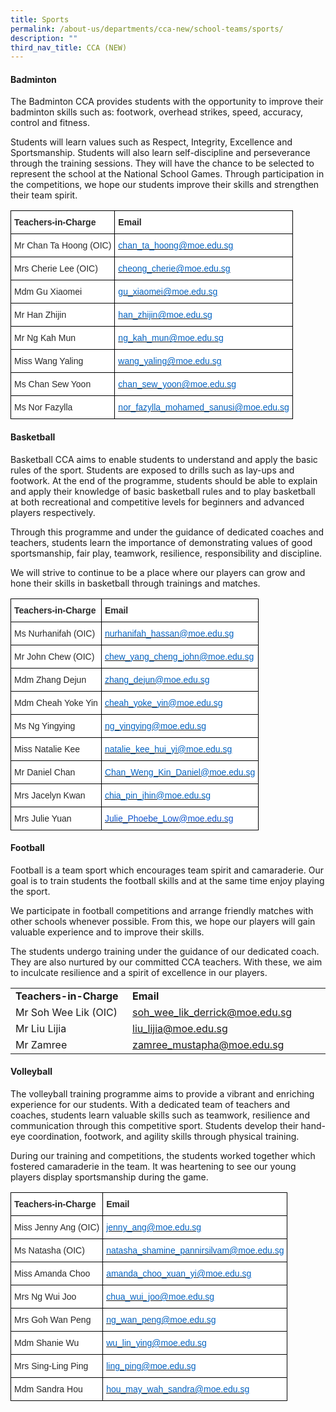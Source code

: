 ```yaml
---
title: Sports
permalink: /about-us/departments/cca-new/school-teams/sports/
description: ""
third_nav_title: CCA (NEW)
---
```

<h4><strong>Badminton</strong></h4>
<p>The Badminton CCA provides students with the opportunity to improve their badminton skills such as: footwork, overhead strikes, speed, accuracy, control and fitness.</p>
<p>Students will learn values such as Respect, Integrity, Excellence and Sportsmanship. Students will also learn self-discipline and perseverance through the training sessions. They will have the chance to be selected to represent the school at the National School Games. Through participation in the competitions, we hope our students improve their skills and strengthen their team spirit.</p>
<style type="text/css">
.tg  {border-collapse:collapse;border-spacing:0;}
.tg td{border-color:black;border-style:solid;border-width:1px;font-family:Arial, sans-serif;font-size:14px;
  overflow:hidden;padding:10px 5px;word-break:normal;}
.tg th{border-color:black;border-style:solid;border-width:1px;font-family:Arial, sans-serif;font-size:14px;
  font-weight:normal;overflow:hidden;padding:10px 5px;word-break:normal;}
.tg .tg-7zkw{background-color:#FFF;color:#282828;text-align:left;vertical-align:top}
.tg .tg-hr73{background-color:#FFF;color:#282828;font-weight:bold;text-align:left;vertical-align:top}
.tg .tg-wogo{background-color:#FFF;color:#0563C1;text-align:left;text-decoration:underline;vertical-align:top}
</style>
<table class="tg">
<thead>
  <tr>
    <th class="tg-hr73"><span style="color:#282828">Teachers-in-Charge</span></th>
    <th class="tg-hr73"><span style="color:#282828">Email</span></th>
  </tr>
</thead>
<tbody>
  <tr>
    <td class="tg-7zkw"><span style="color:#282828">Mr Chan Ta Hoong (OIC)</span></td>
    <td class="tg-wogo"><a href="mailto:chan_ta_hoong@moe.edu.sg"><span style="color:#0563C1">chan_ta_hoong@moe.edu.sg</span></a></td>
  </tr>
  <tr>
    <td class="tg-7zkw"><span style="color:#282828">Mrs Cherie Lee (OIC)</span></td>
    <td class="tg-wogo"><a href="mailto:cheong_cherie@moe.edu.sg"><span style="color:#0563C1">cheong_cherie@moe.edu.sg</span></a></td>
  </tr>
  <tr>
    <td class="tg-7zkw"><span style="color:#282828">Mdm Gu Xiaomei</span></td>
    <td class="tg-wogo"><a href="mailto:gu_xiaomei@moe.edu.sg"><span style="color:#0563C1">gu_xiaomei@moe.edu.sg</span></a></td>
  </tr>
  <tr>
    <td class="tg-7zkw"><span style="color:#282828">Mr Han Zhijin</span></td>
    <td class="tg-wogo"><a href="mailto:han_zhijin@moe.edu.sg"><span style="color:#0563C1">han_zhijin@moe.edu.sg</span></a></td>
  </tr>
  <tr>
    <td class="tg-7zkw"><span style="color:#282828">Mr Ng Kah Mun</span></td>
    <td class="tg-wogo"><a href="mailto:ng_kah_mun@moe.edu.sg"><span style="color:#0563C1">ng_kah_mun@moe.edu.sg</span></a></td>
  </tr>
  <tr>
    <td class="tg-7zkw"><span style="color:#282828">Miss Wang Yaling</span></td>
    <td class="tg-wogo"><a href="mailto:wang_yaling@moe.edu.sg"><span style="color:#0563C1">wang_yaling@moe.edu.sg</span></a></td>
  </tr>
  <tr>
    <td class="tg-7zkw"><span style="color:#282828">Ms Chan Sew Yoon</span></td>
    <td class="tg-wogo"><a href="mailto:chan_sew_yoon@moe.edu.sg"><span style="color:#0563C1">chan_sew_yoon@moe.edu.sg</span></a></td>
  </tr>
  <tr>
    <td class="tg-7zkw"><span style="color:#282828">Ms Nor Fazylla</span></td>
    <td class="tg-wogo"><a href="mailto:nor_fazylla_mohamed_sanusi@moe.edu.sg"><span style="color:#0563C1">nor_fazylla_mohamed_sanusi@moe.edu.sg</span></a></td>
  </tr>
</tbody>
</table>
<h4><strong>Basketball</strong></h4>
<p>Basketball CCA aims to enable students to understand and apply the basic rules of the sport. Students are exposed to drills such as lay-ups and footwork. At the end of the programme, students should be able to explain and apply their knowledge of basic basketball rules and to play basketball at both recreational and competitive levels for beginners and advanced players respectively.</p>
<p>Through this programme and under the guidance of dedicated coaches and teachers, students learn the importance of demonstrating values of good sportsmanship, fair play, teamwork, resilience, responsibility and discipline.</p>
<p>We will strive to continue to be a place where our players can grow and hone their skills in basketball through trainings and matches.</p>
<style type="text/css">
.tg  {border-collapse:collapse;border-spacing:0;}
.tg td{border-color:black;border-style:solid;border-width:1px;font-family:Arial, sans-serif;font-size:14px;
  overflow:hidden;padding:10px 5px;word-break:normal;}
.tg th{border-color:black;border-style:solid;border-width:1px;font-family:Arial, sans-serif;font-size:14px;
  font-weight:normal;overflow:hidden;padding:10px 5px;word-break:normal;}
.tg .tg-7zkw{background-color:#FFF;color:#282828;text-align:left;vertical-align:top}
.tg .tg-hr73{background-color:#FFF;color:#282828;font-weight:bold;text-align:left;vertical-align:top}
.tg .tg-wogo{background-color:#FFF;color:#0563C1;text-align:left;text-decoration:underline;vertical-align:top}
.tg .tg-dm87{background-color:#FFF;color:#15C;text-align:left;text-decoration:underline;vertical-align:top}
</style>
<table class="tg">
<thead>
  <tr>
    <th class="tg-hr73"><span style="color:#282828">Teachers-in-Charge</span></th>
    <th class="tg-hr73"><span style="color:#282828">Email</span></th>
  </tr>
</thead>
<tbody>
  <tr>
    <td class="tg-7zkw"><span style="color:#282828">Ms Nurhanifah (OIC)</span></td>
    <td class="tg-wogo"><a href="mailto:nurhanifah_hassan@moe.edu.sg"><span style="color:#0563C1">nurhanifah_hassan@moe.edu.sg</span></a></td>
  </tr>
  <tr>
    <td class="tg-7zkw"><span style="color:#282828">Mr John Chew (OIC)</span></td>
    <td class="tg-wogo"><a href="mailto:chew_yang_cheng_john@moe.edu.sg"><span style="color:#0563C1">chew_yang_cheng_john@moe.edu.sg</span></a></td>
  </tr>
  <tr>
    <td class="tg-7zkw"><span style="color:#282828">Mdm Zhang Dejun</span></td>
    <td class="tg-wogo"><a href="mailto:zhang_dejun@moe.edu.sg"><span style="color:#0563C1">zhang_dejun@moe.edu.sg</span></a></td>
  </tr>
  <tr>
    <td class="tg-7zkw"><span style="color:#282828">Mdm Cheah Yoke Yin</span></td>
    <td class="tg-wogo"><a href="mailto:cheah_yoke_yin@moe.edu.sg"><span style="color:#0563C1">cheah_yoke_yin@moe.edu.sg</span></a></td>
  </tr>
  <tr>
    <td class="tg-7zkw"><span style="color:#282828">Ms Ng Yingying</span></td>
    <td class="tg-wogo"><a href="mailto:ng_yingying@moe.edu.sg"><span style="color:#0563C1">ng_yingying@moe.edu.sg</span></a></td>
  </tr>
  <tr>
    <td class="tg-7zkw"><span style="color:#282828">Miss Natalie Kee</span></td>
    <td class="tg-wogo"><a href="mailto:natalie_kee_hui_yi@moe.edu.sg"><span style="color:#0563C1">natalie_kee_hui_yi@moe.edu.sg</span></a></td>
  </tr>
  <tr>
    <td class="tg-7zkw"><span style="color:#282828">Mr Daniel Chan</span></td>
    <td class="tg-wogo"><a href="mailto:Chan_Weng_Kin_Daniel@moe.edu.sg"><span style="color:#0563C1">Chan_Weng_Kin_Daniel@moe.edu.sg</span></a></td>
  </tr>
  <tr>
    <td class="tg-7zkw"><span style="color:#282828">Mrs Jacelyn Kwan</span></td>
    <td class="tg-wogo"><a href="mailto:chia_pin_jhin@moe.edu.sg"><span style="color:#0563C1">chia_pin_jhin@moe.edu.sg</span></a></td>
  </tr>
  <tr>
    <td class="tg-7zkw"><span style="color:#282828">Mrs Julie Yuan</span></td>
    <td class="tg-dm87"><a href="mailto:Julie_Phoebe_Low@moe.edu.sg"><span style="color:#15C">Julie_Phoebe_Low@moe.edu.sg</span></a></td>
  </tr>
</tbody>
</table>
<h4><strong>Football</strong></h4>
<p>Football is a team sport which encourages team spirit and camaraderie. Our goal is to train students the football skills and at the same time enjoy playing the sport.</p>
<p>We participate in football competitions and arrange friendly matches with other schools whenever possible. From this, we hope our players will gain valuable experience and to improve their skills.</p>
<p>The students undergo training under the guidance of our dedicated coach. They are also nurtured by our committed CCA teachers. With these, we aim to inculcate resilience and a spirit of excellence in our players.</p>
<table>
<tbody>
<tr>
<td width="198"><strong>Teachers-in-Charge</strong></td>
<td width="315"><strong>Email</strong></td>
</tr>
<tr>
<td width="198">Mr Soh Wee Lik (OIC)</td>
<td width="315"><a href="mailto:soh_wee_lik_derrick@moe.edu.sg">soh_wee_lik_derrick@moe.edu.sg</a></td>
</tr>
<tr>
<td width="198">Mr Liu Lijia</td>
<td width="315"><a href="mailto:liu_lijia@moe.edu.sg">liu_lijia@moe.edu.sg</a></td>
</tr>
<tr>
<td width="198">Mr Zamree</td>
<td width="315"><a href="mailto:zamree_mustapha@moe.edu.sg">zamree_mustapha@moe.edu.sg</a></td>
</tr>
</tbody>
</table>
<h4><strong>Volleyball</strong></h4>
<p>The volleyball training programme aims to provide a vibrant and enriching experience for our students. With a dedicated team of teachers and coaches, students learn valuable skills such as teamwork, resilience and communication through this competitive sport. Students develop their hand-eye coordination, footwork, and agility skills through physical training.</p>
<p>During our training and competitions, the students worked together which fostered camaraderie in the team. It was heartening to see our young players display sportsmanship during the game.</p>
<style type="text/css">
.tg  {border-collapse:collapse;border-spacing:0;}
.tg td{border-color:black;border-style:solid;border-width:1px;font-family:Arial, sans-serif;font-size:14px;
  overflow:hidden;padding:10px 5px;word-break:normal;}
.tg th{border-color:black;border-style:solid;border-width:1px;font-family:Arial, sans-serif;font-size:14px;
  font-weight:normal;overflow:hidden;padding:10px 5px;word-break:normal;}
.tg .tg-7zkw{background-color:#FFF;color:#282828;text-align:left;vertical-align:top}
.tg .tg-hr73{background-color:#FFF;color:#282828;font-weight:bold;text-align:left;vertical-align:top}
.tg .tg-wogo{background-color:#FFF;color:#0563C1;text-align:left;text-decoration:underline;vertical-align:top}
</style>
<table class="tg">
<thead>
  <tr>
    <th class="tg-hr73"><span style="color:#282828">Teachers-in-Charge</span></th>
    <th class="tg-hr73"><span style="color:#282828">Email</span></th>
  </tr>
</thead>
<tbody>
  <tr>
    <td class="tg-7zkw"><span style="color:#282828">Miss Jenny Ang (OIC)</span></td>
    <td class="tg-wogo"><a href="mailto:jenny_ang@moe.edu.sg"><span style="color:#0563C1">jenny_ang@moe.edu.sg</span></a></td>
  </tr>
  <tr>
    <td class="tg-7zkw"><span style="color:#282828">Ms Natasha (OIC)</span></td>
    <td class="tg-wogo"><a href="mailto:natasha_shamine_pannirsilvam@moe.edu.sg"><span style="color:#0563C1">natasha_shamine_pannirsilvam@moe.edu.sg</span></a></td>
  </tr>
  <tr>
    <td class="tg-7zkw"><span style="color:#282828">Miss Amanda Choo</span></td>
    <td class="tg-wogo"><a href="mailto:amanda_choo_xuan_yi@moe.edu.sg"><span style="color:#0563C1">amanda_choo_xuan_yi@moe.edu.sg</span></a></td>
  </tr>
  <tr>
    <td class="tg-7zkw"><span style="color:#282828">Mrs Ng Wui Joo</span></td>
    <td class="tg-wogo"><a href="mailto:chua_wui_joo@moe.edu.sg"><span style="color:#0563C1">chua_wui_joo@moe.edu.sg</span></a></td>
  </tr>
  <tr>
    <td class="tg-7zkw"><span style="color:#282828">Mrs Goh Wan Peng</span></td>
    <td class="tg-wogo"><a href="mailto:ng_wan_peng@moe.edu.sg"><span style="color:#0563C1">ng_wan_peng@moe.edu.sg</span></a></td>
  </tr>
  <tr>
    <td class="tg-7zkw"><span style="color:#282828">Mdm Shanie Wu</span></td>
    <td class="tg-wogo"><a href="mailto:wu_lin_ying@moe.edu.sg"><span style="color:#0563C1">wu_lin_ying@moe.edu.sg</span></a></td>
  </tr>
  <tr>
    <td class="tg-7zkw"><span style="color:#282828">Mrs Sing-Ling Ping</span></td>
    <td class="tg-wogo"><a href="mailto:ling_ping@moe.edu.sg"><span style="color:#0563C1">ling_ping@moe.edu.sg</span></a></td>
  </tr>
  <tr>
    <td class="tg-7zkw"><span style="color:#282828">Mdm Sandra Hou</span></td>
    <td class="tg-wogo"><a href="mailto:hou_may_wah_sandra@moe.edu.sg"><span style="color:#0563C1">hou_may_wah_sandra@moe.edu.sg</span></a></td>
  </tr>
</tbody>
</table>